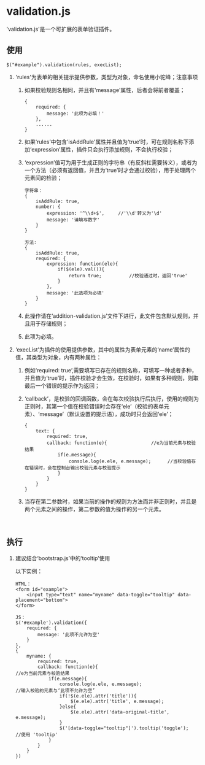 # validation.js

'validation.js'是一个可扩展的表单验证插件。



## 使用

```
$("#example").validation(rules, execList);
```

1. 'rules'为表单的相关提示提供参数，类型为对象，命名使用小驼峰；注意事项

   1. 如果校验规则名相同，并且有'message'属性，后者会将前者覆盖；

      ```
      {
          required: {
              message: '此项为必填！'
          },
          ......
      }
      ```

   2. 如果‘rules’中包含'isAddRule'属性并且值为‘true’时，可在规则名称下添加‘expression’属性，插件只会执行添加规则，不会执行校验；

   3. ‘expression’值可为用于生成正则的字符串（有反斜杠需要转义），或者为一个方法（必须有返回值，并且为‘true’时才会通过校验），用于处理两个元素间的检验；

      ```
      字符串：
      {
          isAddRule: true,
          number: {
              expression: '^\\d+$',		//'\\d'转义为'\d'
              message: '请填写数字'
          }
      }

      方法: 
      {
          isAddRule: true,
          required: {
              expression: function(ele){
                  if($(ele).val()){
                      return true;			//校验通过时，返回'true'
                  }
              },
              message: '此选项为必填'
          }
      }
      ```

   4. 此操作请在‘addition-validation.js’文件下进行，此文件包含默认规则，并且用于存储规则；

   5. 此项为必填。

2. ‘execList’为插件的使用提供参数，其中的属性为表单元素的‘name’属性的值，其类型为对象，内有两种属性：

   1. 例如‘required: true’,需要填写已存在的规则名称，可填写一种或者多种，并且值为‘true’时，插件校验才会生效，在校验时，如果有多种规则，则取最后一个错误的提示作为返回；

   2. ‘callback’，是校验的回调函数，会在每次校验执行后执行，使用的规则为正则时，其第一个值在校验错误时会存在‘ele’（校验的表单元素）、‘message’（默认设置的提示语），成功时只会返回‘ele’；

      ```
      {
          text: { 
              required: true,
              callback: function(e){				//e为当前元素与校验结果
                  if(e.message){
                      console.log(e.ele, e.message);	  //当校验值存在错误时，会在控制台输出校验元素与校验提示
                  }
              }
          }
      }
      ```

   3. 当存在第二参数时，如果当前的操作的规则为方法而并非正则时，并且是两个元素之间的操作，第二参数的值为操作的另一个元素。

      ​

## 执行

1. 建议结合‘bootstrap.js’中的‘tooltip’使用

   以下实例：

   ```
   HTML：
   <form id="example">
       <input type="text" name="myname" data-toggle="tooltip" data-placement="bottom">
   </form>

   JS：
   $('#example').validation({
       required: {
           message: '此项不允许为空'
       }
   },
   {
       myname: { 
           required: true,
           callback: function(e){									   //e为当前元素与校验结果
               if(e.message){
                   console.log(e.ele, e.message);		 				//输入校验的元素与‘此项不允许为空’
                   if(!$(e.ele).attr('title')){
                       $(e.ele).attr('title', e.message);
                   }else{
                       $(e.ele).attr('data-original-title', e.message);
                   }
                   $('[data-toggle="tooltip"]').tooltip('toggle');		  //使用 'tooltip'
               }
           }
       }
   })
   ```